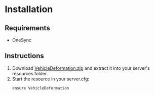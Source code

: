 
# Installation

## Requirements

* OneSync

## Instructions

1. Download [VehicleDeformation.zip](https://github.com/Kiminaze/VehicleDeformation/releases/latest/download/VehicleDeformation.zip) 
   and extract it into your server's resources folder.
2. Start the resource in your server.cfg:
    ```
    ensure VehicleDeformation
    ```
